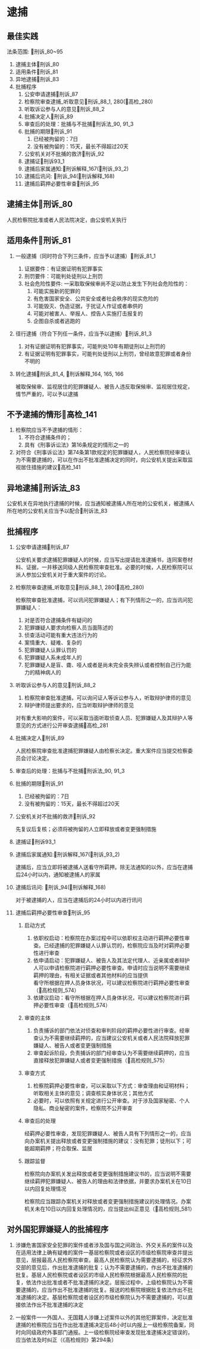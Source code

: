 # 逮捕

## 最佳实践
法条范围: 🚪刑诉_80~95
1. 逮捕主体🚪刑诉_80
2. 适用条件🚪刑诉_81
3. 异地逮捕🚪刑诉_83
4. 批捕程序
    1. 公安申请逮捕🚪刑诉_87
    2. 检察院审查逮捕_听取意见🚪刑诉_88_1, 280(🚪高检_280)
    3. 听取诉讼参与人的意见🚪刑诉_88_2
    4. 批捕决定人🚪刑诉_89
    5. 审查后的处理：批捕与不批捕🚪刑诉法_90, 91_3
    6. 批捕的期限🚪刑诉_91
        1. 已经被拘留的：7日
        2. 没有被拘留的：15天，最长不得超过20天
    7. 公安机关对不批捕的救济🚪刑诉_92
    8. 逮捕证🚪刑诉93_1
    9. 逮捕后家属通知:🚪刑诉解释_167(🚪刑诉_93_2)
    10. 逮捕后讯问: 🚪刑诉_94(🚪刑诉解释_168)
    11. 逮捕后羁押必要性审查🚪刑诉_95

## 逮捕主体🚪刑诉_80
    
人民检察院批准或者人民法院决定，由公安机关执行

## 适用条件🚪刑诉_81

1. 一般逮捕（同时符合下列三条件，应当予以逮捕）🚪刑诉_81_1
    1. 证据要件：有证据证明有犯罪事实
    2. 刑罚要件：可能判处徒刑以上刑罚
    3. 社会危险性要件: 一采取取保候审尚不足以防止发生下列社会危险性的：
        1. 可能实施新的犯罪的
        2. 有危害国家安全、公共安全或者社会秩序的现实危险的
        3. 可能毁灭、伪造证据，于扰证人作证或者串供的
        4. 可能对被害人、举报人、控告人实施打击报复的
        5. 企图自杀或者逃跑的

2. 径行逮捕（符合下列任一条件，应当予以逮捕）🚪刑诉_81_3
    1. 对有证据证明有犯罪事实，可能判处10年有期徒刑以上刑罚的
    2. 有证据证明有犯罪事实，可能判处徒刑以上刑罚，曾经故意犯罪或者身份不明的

3. 转化逮捕🚪刑诉_81_4, 🚪刑诉解释_164, 165, 166

    被取保候审、监视居住的犯罪嫌疑人、被告人违反取保候审、监视居住规定，情节严重的，可以予以逮捕


## 不予逮捕的情形🚪高检_141

1. 检察院应当不予逮捕的情形：
    1. 不符合逮捕条件的；
    2. 具有《刑事诉讼法》第16条规定的情形之一的
2. 对符合《刑事诉讼法》第74条第1款规定的犯罪嫌疑人，人民检察院经审查认为不需要逮捕的，可以在作出不批准逮捕决定的同时，向公安机关提出采取监视居住措施的建议🚪高检_141


## 异地逮捕🚪刑诉法_83

公安机关在异地执行逮捕的时候，应当通知被逮捕人所在地的公安机关，被逮捕人所在地的公安机关应当予以配合🚪刑诉法_83


## 批捕程序
1. 公安申请逮捕🚪刑诉_87

    公安机关要求逮捕犯罪嫌疑人的时候，应当写出提请批准逮捕书，连同案卷材料、证据，一并移送同级人民检察院审查批准。必要的时候，人民检察院可以派人参加公安机关对于重大案件的讨论。

2. 检察院审查逮捕_听取意见🚪刑诉_88_1, 280(🚪高检_280)

    检察院审查批准逮捕，可以讯问犯罪嫌疑人；有下列情形之一的，应当讯问犯罪嫌疑人：
    1. 对是否符合逮捕条件有疑问的
    2. 犯罪嫌疑人要求向检察人员当面陈述的
    3. 侦查活动可能有重大违法行为的
    4. 案情重大、疑难、复杂的
    5. 犯罪嫌疑人认罪认罚的
    6. 犯罪嫌疑人系未成年人的
    7. 犯罪嫌疑人是盲、聋、哑人或者是尚未完全丧失辨认或者控制自己行为能力的精神病人的

3. 听取诉讼参与人的意见🚪刑诉_88_2
    
    1. 检察院审查批准逮捕，可以询问证人等诉讼参与人，听取辩护律师的意见
    2. 辩护律师提出要求的，应当听取辩护律师的意见

    对有重大影响的案件，可以采取当面听取侦查人员、犯罪嫌疑人及其辩护人等意见的方式进行公开审查逮捕🚪高检_281

4. 批捕决定人🚪刑诉_89

    人民检察院审查批准逮捕犯罪嫌疑人由检察长决定。重大案件应当提交检察委员会讨论决定。

5. 审查后的处理：批捕与不批捕🚪刑诉法_90, 91_3

1. 批捕的期限🚪刑诉_91

    1. 已经被拘留的：7日
    2. 没有被拘留的：15天，最长不得超过20天

6. 公安机关对不批捕的救济🚪刑诉_92

    先复议后复核；必须将被拘留的人立即释放或者变更强制措施

9. 逮捕证🚪刑诉93_1

1. 逮捕后家属通知:🚪刑诉解释_167(🚪刑诉_93_2)

    逮捕后，应当立即将被逮捕人送看守所羁押。除无法通知的以外，应当在逮捕后24小时以内，通知被逮捕人的家属

2. 逮捕后讯问: 🚪刑诉_94(🚪刑诉解释_168)

    对于被逮捕的人，应当在逮捕后的24小时以内进行讯问

3. 逮捕后羁押必要性审查🚪刑诉_95
    
    1. 启动方式
        
        1. 依职权启动：检察院在办案过程中可以依职权主动进行羁押必要性审查。已经逮捕的犯罪嫌疑人认罪认罚的，检察院应当及时对羁押必要性进行审查
        2. 依申请启动：犯罪嫌疑人、被告人及其法定代理人、近亲属或者辩护人可以申请检察院进行羁押必要性审查。申请时应当说明不需要继续羁押的理由，有相关证据或者其他材料的应当提供  
        看守所根据在押人员身体状况，可以建议检察院进行羁押必要性审查（🚪高检规则_574）
        3. 依建议启动：看守所根据在押人员身体状况，可以建议检察院进行羁押必要性审查（🚪高检规则_574）
    
    2. 审查的主体
        
        1. 负责捕诉的部门依法对侦查和审判阶段的羁押必要性进行审查。经审查认为不需要继续羁押的，应当建议公安机关或者人民法院释放犯罪嫌疑人、被告人或者变更强制措施
        2. 审查起诉阶段，负责捕诉的部门经审查认为不需要继续羁押的，应当直接释放犯罪嫌疑人或者变更强制措施（🚪高检规则_575）
    
    3. 审查方式
        
        1. 检察院羁押必要性审查，可以采取以下方式：审查理由和证明材料；听取相关主体的意见；调查核实身体状况；其他方式
        2. 必要时，可以依照有关规定进行公开审查。对于涉及国家秘密、个人隐私、商业秘密的案件，检察院不公开审查
    
    4. 审查后的处理
        
        经羁押必要性审查，发现犯罪嫌疑人、被告人具有下列情形之一的，应当向办案机关提出释放或者变更强制措施的建议：没有犯罪；徒刑以下；可能超期羁押；符合取保、监居
    
    5. 跟踪监督

        检察院向办案机关发出释放或者变更强制措施建议书的，应当说明不需要继续羁押犯罪嫌疑人、被告人的理由和法律依据，并要求办案机关在10日以内回复处理情况

        检察院应当跟踪办案机关对释放或者变更强制措施建议的处理情况。办案机关未在10日以内回复处理情况的，应当提出纠正意见（🚪高检规则_581）






## 对外国犯罪嫌疑人的批捕程序

1. 涉嫌危害国家安全犯罪的案件或者涉及国与国之间政治、外交关系的案件以及在适用法律上确有疑难的案件一基层检察院或者设区的市级检察院审查并提出意见，层报最高人民检察院审查。最高人民检察院认为需要逮捕的，经征求外交部的意见后，作出批准逮捕的批复；认为不需要逮捕的，作出不批准逮捕的批复。基层人民检察院或者设区的市级人民检察院根据最高人民检察院的批复，依法作出批准或者不批准逮捕的决定。层报过程中，上级检察院认为不需要逮捕的，应当作出不批准逮捕的批复。报送的检察院根据批复依法作出不批准逮捕的决定。基层检察院或者设区的市级检察院认为不需要逮捕的，可以直接依法作出不批准逮捕的决定

2. 一般案件一一外国人、无国籍人涉嫌上述案件以外的其他犯罪案件，决定批准逮捕的检察院应当在作出批准逮捕决定后48小时以内报上一级检察院备案，同时向同级政府外事部门通报。上一级检察院经审查发现批准逮捕决定错误的，应当依法及时纠正（《高检规则》第294条）










